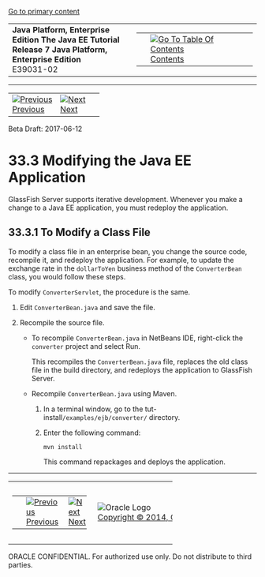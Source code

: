 [Go to primary content](#BEGIN)

<table>
<colgroup>
<col width="50%" />
<col width="50%" />
</colgroup>
<tbody>
<tr class="odd">
<td><strong>Java Platform, Enterprise Edition The Java EE Tutorial</strong><br />
<strong>Release 7 Java Platform, Enterprise Edition</strong><br />
E39031-02</td>
<td><table>
<tbody>
<tr class="odd">
<td> </td>
<td><a href="toc.htm"><img src="../../dcommon/gifs/toc.gif" alt="Go To Table Of Contents" /><br />
<span class="icon">Contents</span></a></td>
</tr>
</tbody>
</table></td>
</tr>
</tbody>
</table>

-----

<table>
<tbody>
<tr class="odd">
<td><a href="ejb-gettingstarted002.htm"><img src="../../dcommon/gifs/leftnav.gif" alt="Previous" /><br />
<span class="icon">Previous</span></a> </td>
<td><a href="ejb-basicexamples.htm"><img src="../../dcommon/gifs/rightnav.gif" alt="Next" /><br />
<span class="icon">Next</span></a></td>
<td> </td>
</tr>
</tbody>
</table>

Beta Draft: 2017-06-12

# 33.3 Modifying the Java EE Application

GlassFish Server supports iterative development. Whenever you make a
change to a Java EE application, you must redeploy the application.

## 33.3.1 To Modify a Class File

To modify a class file in an enterprise bean, you change the source
code, recompile it, and redeploy the application. For example, to update
the exchange rate in the `dollarToYen` business method of the
`ConverterBean` class, you would follow these steps.

To modify `ConverterServlet`, the procedure is the same.

1.  Edit `ConverterBean.java` and save the file.

2.  Recompile the source file.
    
      - To recompile `ConverterBean.java` in NetBeans IDE, right-click
        the `converter` project and select Run.
        
        This recompiles the `ConverterBean.java` file, replaces the old
        class file in the build directory, and redeploys the application
        to GlassFish Server.
    
      - Recompile `ConverterBean.java` using Maven.
        
        1.  In a terminal window, go to the
            tut-install`/examples/ejb/converter/` directory.
        
        2.  Enter the following command:
            
            ``` oac_no_warn
            mvn install
            ```
            
            This command repackages and deploys the application.

-----

<table style="width:66%;">
<colgroup>
<col width="33%" />
<col width="0%" />
<col width="33%" />
</colgroup>
<tbody>
<tr class="odd">
<td><table style="width:96%;">
<colgroup>
<col width="0%" />
<col width="48%" />
<col width="48%" />
</colgroup>
<tbody>
<tr class="odd">
<td> </td>
<td><a href="ejb-gettingstarted002.htm"><img src="../../dcommon/gifs/leftnav.gif" alt="Previous" /><br />
<span class="icon">Previous</span></a> </td>
<td><a href="ejb-basicexamples.htm"><img src="../../dcommon/gifs/rightnav.gif" alt="Next" /><br />
<span class="icon">Next</span></a></td>
</tr>
</tbody>
</table></td>
<td><img src="../../dcommon/gifs/oracle.gif" alt="Oracle Logo" class="copyrightlogo" /> <a href="../../dcommon/html/cpyr.htm"><br />
<span class="copyrightlogo">Copyright © 2014, Oracle and/or its affiliates. All rights reserved.</span></a></td>
<td><table>
<tbody>
<tr class="odd">
<td> </td>
<td><a href="toc.htm"><img src="../../dcommon/gifs/toc.gif" alt="Go To Table Of Contents" /><br />
<span class="icon">Contents</span></a></td>
</tr>
</tbody>
</table></td>
</tr>
</tbody>
</table>

ORACLE CONFIDENTIAL. For authorized use only. Do not distribute to third parties.
